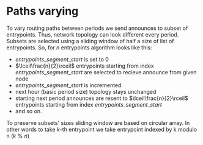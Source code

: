 # Paths varying

To vary routing paths between periods we send announces to subset of entrypoints. Thus, network topology can look different every period. Subsets are selected using a sliding window of half a size of list of entrypoints. So, for $n$ entrypoints algorithm looks like this:
- $entrypoints\_segment\_start$ is set to 0
- $\lceil\frac{n}{2}\rceil$ entrypoints starting from index $entrypoints\_segment\_start$ are selected to recieve announce from given node
- $entrypoints\_segment\_start$ is incremented
- next hour (basic period size) topology stays unchanged
- starting next period announces are resent to $\lceil\frac{n}{2}\rceil$ entrypoints starting from index $entrypoints\_segment\_start$
- and so on.

To preserve subsets' sizes sliding window are based on circular array. In other words to take $k$-th entrypoint we take entrypoint indexed by k modulo n ($k$ % $n$)
